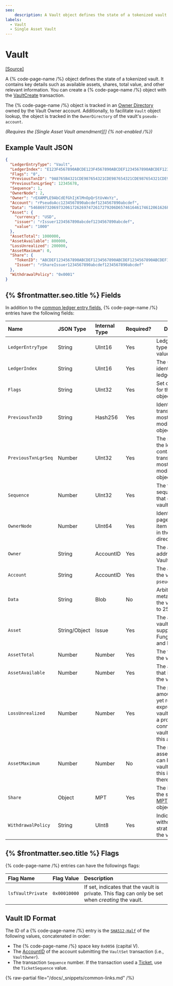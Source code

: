 ```yaml
---
seo:
    description: A Vault object defines the state of a tokenized vault.
labels:
  - Vault
  - Single Asset Vault
---
```


# Vault

[[Source]](https://github.com/XRPLF/rippled/blob/9d619b9dc579c592f0560c1b40fd3c98d7587d23/include/xrpl/protocol/detail/ledger_entries.macro#L469-L486 "Source")

A {% code-page-name /%} object defines the state of a tokenized vault. It contains key details such as available assets, shares, total value, and other relevant information. You can create a {% code-page-name /%} object with the [VaultCreate](./transactions/vault-create.md)  transaction.

The {% code-page-name /%} object is tracked in an [Owner Directory](https://xrpl.org/directorynode.html) owned by the Vault Owner account.
Additionally, to facilitate `Vault` object lookup, the object is tracked in the `OwnerDirectory` of the vault's `pseudo-account`.

_(Requires the [Single Asset Vault amendment][] {% not-enabled /%})_

## Example Vault JSON

```json
{
  "LedgerEntryType": "Vault",
  "LedgerIndex": "E123F4567890ABCDE123F4567890ABCDEF1234567890ABCDEF1234567890ABCD",
  "Flags": "0",
  "PreviousTxnID": "9A8765B4321CDE987654321CDE987654321CDE987654321CDE987654321CDE98",
  "PreviousTxnLgrSeq": 12345678,
  "Sequence": 1,
  "OwnerNode": 2,
  "Owner": "rEXAMPLE9AbCdEfGhIjKlMnOpQrStUvWxYz",
  "Account": "rPseudoAcc1234567890abcdef1234567890abcdef",
  "Data": "5468697320697320617262697472617279206D657461646174612061626F757420746865207661756C742E",
  "Asset": {
    "currency": "USD",
    "issuer": "rIssuer1234567890abcdef1234567890abcdef",
    "value": "1000"
  },
  "AssetTotal": 1000000,
  "AssetAvailable": 800000,
  "LossUnrealized": 200000,
  "AssetMaximum": 0,
  "Share": {
    "TokenID": "ABCDEF1234567890ABCDEF1234567890ABCDEF1234567890ABCDEF1234567890",
    "Issuer": "rShareIssuer1234567890abcdef1234567890abcdef"
  },
  "WithdrawalPolicy": "0x0001"
}
```

## {% $frontmatter.seo.title %} Fields

In addition to the [common ledger entry fields](https://xrpl.org/docs/references/protocol/ledger-data/common-fields), {% code-page-name /%} entries have the following fields:

| Name                | JSON Type     | Internal Type | Required? | Description      |
| :------------------ | :------------ | :------------ | :-------- | -----------------|
| `LedgerEntryType`   | String        | UInt16        | Yes       | Ledger object type. The default value is `0x0081`. |
| `LedgerIndex`       | String        | UInt16        | Yes       | The unique identifier of the ledger object. |
| `Flags`             | String        | UInt32        | Yes       | Set of bit-flags for this ledger object. |
| `PreviousTxnID`     | String        | Hash256       | Yes       | Identifies the transaction ID that most recently modified this object. |
| `PreviousTxnLgrSeq` | Number        | UInt32        | Yes       | The sequence of the ledger that contains the transaction that most recently modified this object. |
| `Sequence`          | Number        | UInt32        | Yes       | The transaction sequence number that created the vault. |
| `OwnerNode`         | Number        | UInt64        | Yes       | Identifies the page where this item is referenced in the owner's directory. |
| `Owner`             | String        | AccountID     | Yes       | The account address of the Vault Owner. |
| `Account`           | String        | AccountID     | Yes       | The address of the vault's `pseudo-account`. |
| `Data`              | String        | Blob          | No        | Arbitrary metadata about the vault. Limited to 256 bytes. |
| `Asset`             | String/Object | Issue         | Yes       | The asset of the vault. The vault supports XRP, Fungible Tokens, and MPTs. |
| `AssetTotal`        | Number        | Number        | Yes       | The total value of the vault. |
| `AssetAvailable`    | Number        | Number        | Yes       | The asset amount that is available in the vault. |
| `LossUnrealized`    | Number        | Number        | Yes       | The potential loss amount that is not yet realized, expressed as the vault's asset. Only a protocol connected to the vault can modify this attribute. |
| `AssetMaximum`      | Number        | Number        | No        | The maximum asset amount that can be held in the vault. If set to 0, this indicates there is no cap. |
| `Share`             | Object        | MPT           | Yes       | The identifier of the share [MPTokenIssuance](./mptoken-issuance.md) object. |
| `WithdrawalPolicy`  | String        | UInt8         | Yes       | Indicates the withdrawal strategy used by the vault. |

## {% $frontmatter.seo.title %} Flags

{% code-page-name /%}  entries can have the followings flags:

| Flag Name         | Flag Value   | Description                 |
| :---------------- | :----------- | :---------------------------|
| `lsfVaultPrivate` | `0x00010000` | If set, indicates that the vault is private. This flag can only be set when _creating_ the vault. |

## Vault ID Format

The ID of a {% code-page-name /%} entry is the [`SHA512-Half`](https://xrpl.org/docs/references/protocol/data-types/basic-data-types#hashes) of the following values, concatenated in order:

- The {% code-page-name /%} space key `0x0056` (capital V).
- The [AccountID](https://xrpl.org/docs/references/protocol/binary-format/#accountid-fields) of the account submitting the `VaultSet` transaction (i.e., `VaultOwner`).
- The transaction `Sequence` number. If the transaction used a [Ticket](https://xrpl.org/docs/concepts/accounts/tickets), use the `TicketSequence` value.

{% raw-partial file="/docs/_snippets/common-links.md" /%}
